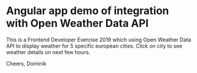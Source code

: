 # Angular app demo of integration with Open Weather Data API
This is a Frontend Developer Exercise 2019 which using Open Weather Data API to
display weather for 5 specific european cities. 
Click on city to see weather details on next few hours.

Cheers,
Dominik


